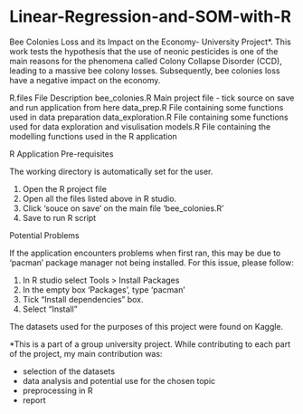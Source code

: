 # Linear-Regression-and-SOM-with-R
Bee Colonies Loss and its Impact on the Economy- University Project*. This work tests the hypothesis that the use of neonic pesticides is one of the main reasons for the phenomena called Colony Collapse Disorder (CCD), leading to a massive bee colony losses. Subsequently, bee colonies loss have a negative impact on the economy. 

R.files
File	Description
bee_colonies.R	Main project file - tick source on save and run application from here
data_prep.R	File containing some functions used in data preparation
data_exploration.R	File containing some functions used for data exploration and visulisation
models.R	File containing the modelling functions used in the R application


R Application Pre-requisites

The working directory is automatically set for the user.
1.	Open the R project file
2.	Open all the files listed above in R studio.
3.	Click ‘souce on save’ on the main file ‘bee_colonies.R’
4.	Save to run R script


Potential Problems

If the application encounters problems when first ran, this may be due to ‘pacman’ package manager not being installed. For this issue, please follow:
1.	In R studio select Tools > Install Packages
2.	In the empty box ‘Packages’, type ‘pacman’
3.	Tick “Install dependencies” box.
4.	Select “Install”

The datasets used for the purposes of this project were found on Kaggle.

*This is a part of a group university project. While contributing to each part of the project, my main contribution was:
- selection of the datasets
- data analysis and potential use for the chosen topic
- preprocessing in R
- report
